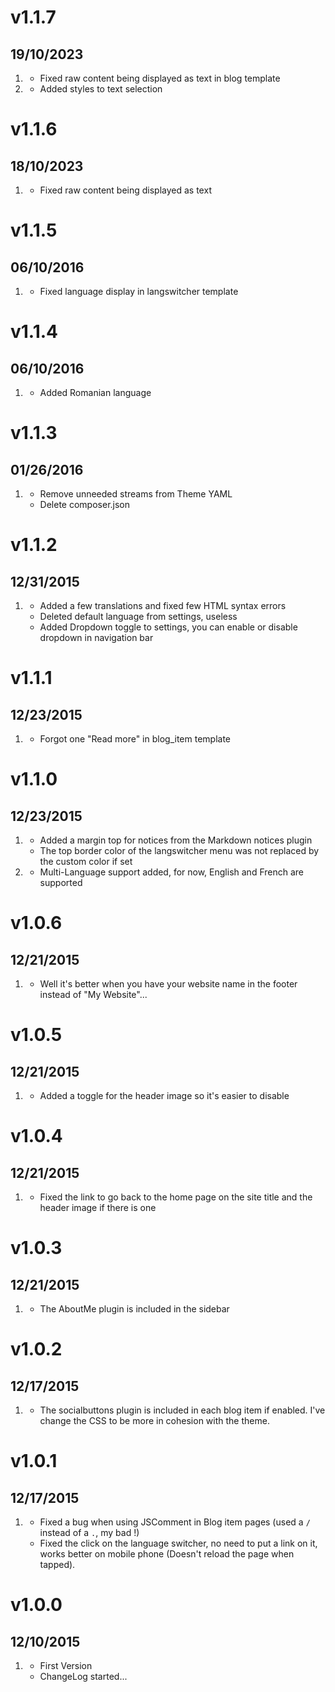 # v1.1.7

## 19/10/2023

1. [](#bugfix)
   - Fixed raw content being displayed as text in blog template
2. [](#new)
   - Added styles to text selection

# v1.1.6

## 18/10/2023

1. [](#bugfix)
   - Fixed raw content being displayed as text

# v1.1.5

## 06/10/2016

1. [](#bugfix)
   - Fixed language display in langswitcher template

# v1.1.4

## 06/10/2016

1. [](#new)
   - Added Romanian language

# v1.1.3

## 01/26/2016

1. [](#improved)
   - Remove unneeded streams from Theme YAML
   - Delete composer.json

# v1.1.2

## 12/31/2015

1. [](#improved)
   - Added a few translations and fixed few HTML syntax errors
   - Deleted default language from settings, useless
   - Added Dropdown toggle to settings, you can enable or disable dropdown in navigation bar

# v1.1.1

## 12/23/2015

1. [](#improved)
   - Forgot one "Read more" in blog_item template

# v1.1.0

## 12/23/2015

1. [](#bugfix)
   - Added a margin top for notices from the Markdown notices plugin
   - The top border color of the langswitcher menu was not replaced by the custom color if set
2. [](#new)
   - Multi-Language support added, for now, English and French are supported

# v1.0.6

## 12/21/2015

1. [](#bugfix)
   - Well it's better when you have your website name in the footer instead of "My Website"...

# v1.0.5

## 12/21/2015

1. [](#improved)
   - Added a toggle for the header image so it's easier to disable

# v1.0.4

## 12/21/2015

1. [](#bugfix)
   - Fixed the link to go back to the home page on the site title and the header image if there is one

# v1.0.3

## 12/21/2015

1. [](#new)
   - The AboutMe plugin is included in the sidebar

# v1.0.2

## 12/17/2015

1. [](#new)
   - The socialbuttons plugin is included in each blog item if enabled. I've change the CSS to be more in cohesion with the theme.

# v1.0.1

## 12/17/2015

1. [](#bugfix)
   - Fixed a bug when using JSComment in Blog item pages (used a `/` instead of a `.`, my bad !)
   - Fixed the click on the language switcher, no need to put a link on it, works better on mobile phone (Doesn't reload the page when tapped).

# v1.0.0

## 12/10/2015

1. [](#new)
   - First Version
   - ChangeLog started...

